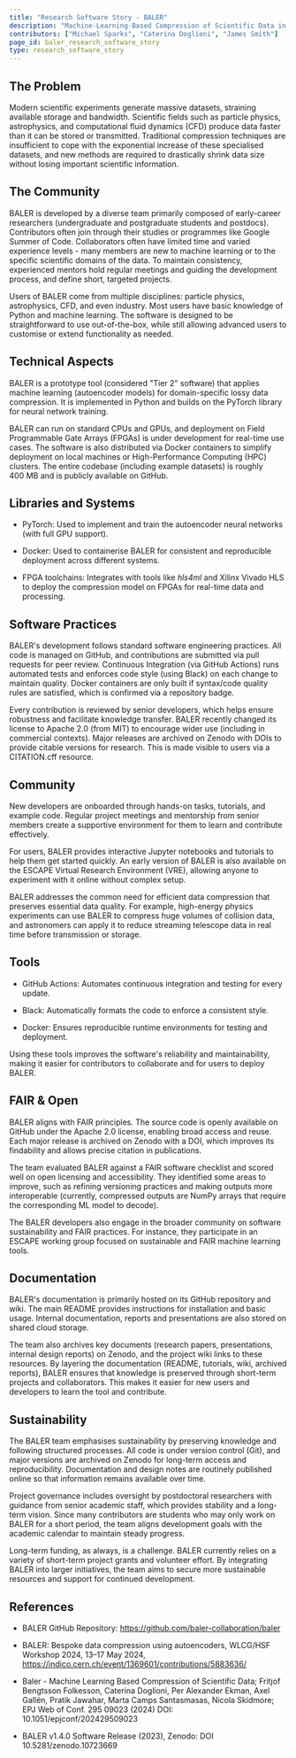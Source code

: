 ```yaml
---
title: "Research Software Story - BALER"
description: "Machine-Learning-Based Compression of Scientific Data in Real Time"
contributors: ["Michael Sparks", "Caterina Doglioni", "James Smith"]
page_id: baler_research_software_story
type: research_software_story
---
```


## The Problem

Modern scientific experiments generate massive datasets, straining available
storage and bandwidth.  Scientific fields such as particle physics,
astrophysics, and computational fluid dynamics (CFD) produce data faster
than it can be stored or transmitted.  Traditional compression techniques
are insufficient to cope with the exponential increase of these specialised
datasets, and new methods are required to drastically shrink data size
without losing important scientific information.

## The Community

BALER is developed by a diverse team primarily composed of early-career
researchers (undergraduate and postgraduate students and postdocs).
Contributors often join through their studies or programmes like Google
Summer of Code.  Collaborators often have limited time and varied experience
levels - many members are new to machine learning or to the specific
scientific domains of the data.  To maintain consistency, experienced
mentors hold regular meetings and guiding the development process, and
define short, targeted projects.

Users of BALER come from multiple disciplines: particle physics,
astrophysics, CFD, and even industry.  Most users have basic knowledge of
Python and machine learning.  The software is designed to be straightforward
to use out-of-the-box, while still allowing advanced users to customise or
extend functionality as needed.

## Technical Aspects

BALER is a prototype tool (considered "Tier 2" software) that applies
machine learning (autoencoder models) for domain-specific lossy data
compression.  It is implemented in Python and builds on the PyTorch
library for neural network training.

BALER can run on standard CPUs and GPUs, and deployment on Field
Programmable Gate Arrays (FPGAs) is under development for real-time use
cases.  The software is also distributed via Docker containers to simplify
deployment on local machines or High-Performance Computing (HPC) clusters.
The entire codebase (including example datasets) is roughly 400 MB and is
publicly available on GitHub.

## Libraries and Systems

- PyTorch: Used to implement and train the autoencoder neural networks (with
  full GPU support).

- Docker: Used to containerise BALER for consistent and reproducible
  deployment across different systems.

- FPGA toolchains: Integrates with tools like *hls4ml* and Xilinx Vivado HLS
  to deploy the compression model on FPGAs for real-time data and
  processing.

## Software Practices

BALER's development follows standard software engineering practices.  All
code is managed on GitHub, and contributions are submitted via pull requests
for peer review.  Continuous Integration (via GitHub Actions) runs automated
tests and enforces code style (using Black) on each change to maintain
quality.  Docker containers are only built if syntax/code quality rules are
satisfied, which is confirmed via a repository badge.

Every contribution is reviewed by senior developers, which helps ensure
robustness and facilitate knowledge transfer.  BALER recently changed its
license to Apache 2.0 (from MIT) to encourage wider use (including in
commercial contexts).  Major releases are archived on Zenodo with DOIs to
provide citable versions for research.  This is made visible to users via a
CITATION.cff resource.

## Community

New developers are onboarded through hands-on tasks, tutorials, and example
code.  Regular project meetings and mentorship from senior members create a
supportive environment for them to learn and contribute effectively.

For users, BALER provides interactive Jupyter notebooks and tutorials to
help them get started quickly.  An early version of BALER is also available
on the ESCAPE Virtual Research Environment (VRE), allowing anyone to
experiment with it online without complex setup.

BALER addresses the common need for efficient data compression that
preserves essential data quality.  For example, high-energy physics
experiments can use BALER to compress huge volumes of collision data, and
astronomers can apply it to reduce streaming telescope data in real time
before transmission or storage.

## Tools

- GitHub Actions: Automates continuous integration and testing for every
  update.

- Black: Automatically formats the code to enforce a consistent style.

- Docker: Ensures reproducible runtime environments for testing and
  deployment.

Using these tools improves the software's reliability and maintainability,
making it easier for contributors to collaborate and for users to deploy
BALER.

## FAIR & Open

BALER aligns with FAIR principles.  The source code is openly available on
GitHub under the Apache 2.0 license, enabling broad access and reuse.  Each
major release is archived on Zenodo with a DOI, which improves its
findability and allows precise citation in publications.

The team evaluated BALER against a FAIR software checklist and scored well
on open licensing and accessibility.  They identified some areas to improve,
such as refining versioning practices and making outputs more interoperable
(currently, compressed outputs are NumPy arrays that require the
corresponding ML model to decode).

The BALER developers also engage in the broader community on software
sustainability and FAIR practices.  For instance, they participate in an
ESCAPE working group focused on sustainable and FAIR machine learning tools.

## Documentation

BALER's documentation is primarily hosted on its GitHub repository and wiki. 
The main README provides instructions for installation and basic usage.
Internal documentation, reports and presentations are also stored on shared
cloud storage.

The team also archives key documents (research papers, presentations,
internal design reports) on Zenodo, and the project wiki links to these
resources.  By layering the documentation (README, tutorials, wiki, archived
reports), BALER ensures that knowledge is preserved through short-term
projects and collaborators.  This makes it easier for new users and
developers to learn the tool and contribute.

## Sustainability

The BALER team emphasises sustainability by preserving knowledge and
following structured processes.  All code is under version control (Git),
and major versions are archived on Zenodo for long-term access and
reproducibility.  Documentation and design notes are routinely published
online so that information remains available over time.

Project governance includes oversight by postdoctoral researchers with
guidance from senior academic staff, which provides stability and a
long-term vision.  Since many contributors are students who may only work on
BALER for a short period, the team aligns development goals with the
academic calendar to maintain steady progress.

Long-term funding, as always, is a challenge.  BALER currently relies on a
variety of short-term project grants and volunteer effort.  By integrating
BALER into larger initiatives, the team aims to secure more sustainable
resources and support for continued development.


## References

- BALER GitHub Repository: <https://github.com/baler-collaboration/baler>

- BALER: Bespoke data compression using autoencoders, WLCG/HSF Workshop
  2024, 13–17 May 2024,
  https://indico.cern.ch/event/1369601/contributions/5883636/

- Baler - Machine Learning Based Compression of Scientific Data; Fritjof
  Bengtsson Folkesson, Caterina  Doglioni, Per Alexander  Ekman, Axel
  Gallén, Pratik  Jawahar, Marta  Camps Santasmasas, Nicola  Skidmore; EPJ
  Web of Conf.  295 09023 (2024) DOI: 10.1051/epjconf/202429509023

- BALER v1.4.0 Software Release (2023), Zenodo: DOI 10.5281/zenodo.10723669
